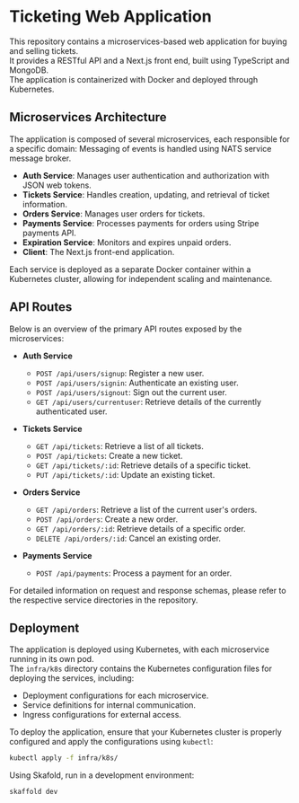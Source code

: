 # Ticketing Web Application

This repository contains a microservices-based web application for buying and selling tickets.  
It provides a RESTful API and a Next.js front end, built using TypeScript and MongoDB.  
The application is containerized with Docker and deployed through Kubernetes.

## Microservices Architecture

The application is composed of several microservices, each responsible for a specific domain:
Messaging of events is handled using NATS service message broker.

- **Auth Service**: Manages user authentication and authorization with JSON web tokens.
- **Tickets Service**: Handles creation, updating, and retrieval of ticket information.
- **Orders Service**: Manages user orders for tickets.
- **Payments Service**: Processes payments for orders using Stripe payments API.
- **Expiration Service**: Monitors and expires unpaid orders.
- **Client**: The Next.js front-end application.

Each service is deployed as a separate Docker container within a Kubernetes cluster, allowing for independent scaling and maintenance.

## API Routes

Below is an overview of the primary API routes exposed by the microservices:

- **Auth Service**
  - `POST /api/users/signup`: Register a new user.
  - `POST /api/users/signin`: Authenticate an existing user.
  - `POST /api/users/signout`: Sign out the current user.
  - `GET /api/users/currentuser`: Retrieve details of the currently authenticated user.

- **Tickets Service**
  - `GET /api/tickets`: Retrieve a list of all tickets.
  - `POST /api/tickets`: Create a new ticket.
  - `GET /api/tickets/:id`: Retrieve details of a specific ticket.
  - `PUT /api/tickets/:id`: Update an existing ticket.

- **Orders Service**
  - `GET /api/orders`: Retrieve a list of the current user's orders.
  - `POST /api/orders`: Create a new order.
  - `GET /api/orders/:id`: Retrieve details of a specific order.
  - `DELETE /api/orders/:id`: Cancel an existing order.

- **Payments Service**
  - `POST /api/payments`: Process a payment for an order.

For detailed information on request and response schemas, please refer to the respective service directories in the repository.

## Deployment

The application is deployed using Kubernetes, with each microservice running in its own pod.  
The `infra/k8s` directory contains the Kubernetes configuration files for deploying the services, including:

- Deployment configurations for each microservice.
- Service definitions for internal communication.
- Ingress configurations for external access.

To deploy the application, ensure that your Kubernetes cluster is properly configured and apply the configurations using `kubectl`:

```bash
kubectl apply -f infra/k8s/
```

Using Skafold, run in a development environment:
```bash
skaffold dev
```
